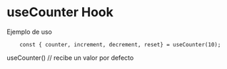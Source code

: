 # useCounter Hook

Ejemplo de uso

```
    const { counter, increment, decrement, reset} = useCounter(10);

```

useCounter() // recibe un valor por defecto